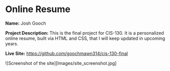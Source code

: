 # Online Resume

**Name:** Josh Gooch

**Project Description:** This is the final project for CIS-130. It is a personalized online resume, built via HTML and CSS, that I will keep updated in upcoming years.

**Live Site:** https://github.com/goochmawn314/cis-130-final

![Screenshot of the site][Images/site_screenshot.jpg]